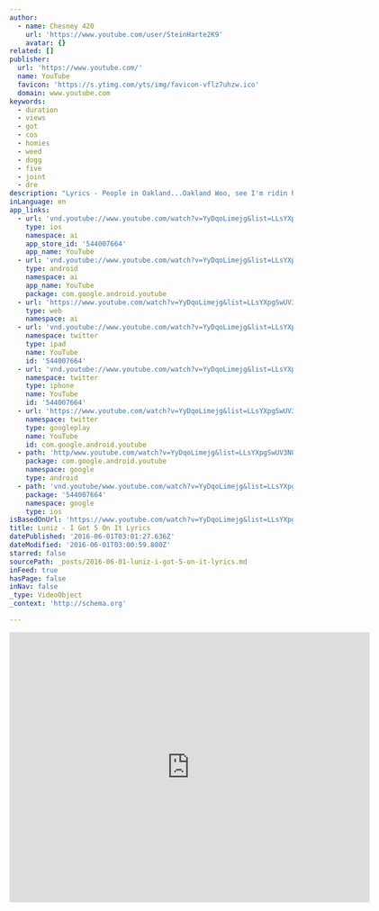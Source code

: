 ```yaml
---
author:
  - name: Chesney 420
    url: 'https://www.youtube.com/user/SteinHarte2K9'
    avatar: {}
related: []
publisher:
  url: 'https://www.youtube.com/'
  name: YouTube
  favicon: 'https://s.ytimg.com/yts/img/favicon-vflz7uhzw.ico'
  domain: www.youtube.com
keywords:
  - duration
  - views
  - got
  - cos
  - homies
  - weed
  - dogg
  - five
  - joint
  - dre
description: "Lyrics - People in Oakland...Oakland Woo, see I'm ridin higher and higher, woo-oo Kinda broke so ya know all I gots five, I got five (VERSE 1) Player, give me some brew an I might just chill, but I'm the type that like to light another joint Like Cypress Hill I'm steal doobies spit loogies when I puff on it, I got some bucks on it, but it ain't enuff on it go get the S-t."
inLanguage: en
app_links:
  - url: 'vnd.youtube://www.youtube.com/watch?v=YyDqoLimejg&list=LLsYXpgSwUV3N8XVfVgPV0rw&index=21&feature=applinks'
    type: ios
    namespace: ai
    app_store_id: '544007664'
    app_name: YouTube
  - url: 'vnd.youtube://www.youtube.com/watch?v=YyDqoLimejg&list=LLsYXpgSwUV3N8XVfVgPV0rw&index=21&feature=applinks'
    type: android
    namespace: ai
    app_name: YouTube
    package: com.google.android.youtube
  - url: 'https://www.youtube.com/watch?v=YyDqoLimejg&list=LLsYXpgSwUV3N8XVfVgPV0rw&index=21&feature=applinks'
    type: web
    namespace: ai
  - url: 'vnd.youtube://www.youtube.com/watch?v=YyDqoLimejg&list=LLsYXpgSwUV3N8XVfVgPV0rw&index=21&feature=applinks'
    namespace: twitter
    type: ipad
    name: YouTube
    id: '544007664'
  - url: 'vnd.youtube://www.youtube.com/watch?v=YyDqoLimejg&list=LLsYXpgSwUV3N8XVfVgPV0rw&index=21&feature=applinks'
    namespace: twitter
    type: iphone
    name: YouTube
    id: '544007664'
  - url: 'https://www.youtube.com/watch?v=YyDqoLimejg&list=LLsYXpgSwUV3N8XVfVgPV0rw&index=21'
    namespace: twitter
    type: googleplay
    name: YouTube
    id: com.google.android.youtube
  - path: 'http/www.youtube.com/watch?v=YyDqoLimejg&list=LLsYXpgSwUV3N8XVfVgPV0rw&index=21'
    package: com.google.android.youtube
    namespace: google
    type: android
  - path: 'vnd.youtube/www.youtube.com/watch?v=YyDqoLimejg&list=LLsYXpgSwUV3N8XVfVgPV0rw&index=21'
    package: '544007664'
    namespace: google
    type: ios
isBasedOnUrl: 'https://www.youtube.com/watch?v=YyDqoLimejg&list=LLsYXpgSwUV3N8XVfVgPV0rw&index=21'
title: Luniz - I Got 5 On It Lyrics
datePublished: '2016-06-01T03:01:27.636Z'
dateModified: '2016-06-01T03:00:59.800Z'
starred: false
sourcePath: _posts/2016-06-01-luniz-i-got-5-on-it-lyrics.md
inFeed: true
hasPage: false
inNav: false
_type: VideoObject
_context: 'http://schema.org'

---
```

<iframe src="https://cdn.embedly.com/widgets/media.html?src=https%3A%2F%2Fwww.youtube.com%2Fembed%2FYyDqoLimejg%3Ffeature%3Doembed&amp;url=http%3A%2F%2Fwww.youtube.com%2Fwatch%3Fv%3DYyDqoLimejg&amp;image=https%3A%2F%2Fi.ytimg.com%2Fvi%2FYyDqoLimejg%2Fhqdefault.jpg&amp;key=b7d04c9b404c499eba89ee7072e1c4f7&amp;type=text%2Fhtml&amp;schema=youtube" width="640" height="480" scrolling="no" frameborder="0" allowfullscreen="" style=""></iframe>